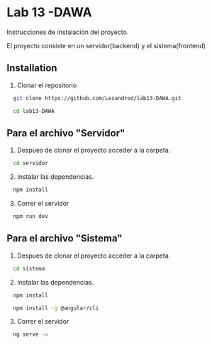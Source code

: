 
# Lab 13 -DAWA

Instrucciones de instalación del proyecto.

El proyecto consiste en un servidor(backend) y el sistema(frontend)





## Installation

1. Clonar el repositorio 

```bash
  git clone https://github.com/Lesandrod/lab13-DAWA.git
```
```bash
  cd lab13-DAWA
```
## Para el archivo "Servidor" 
1. Despues de clonar el proyecto acceder a la carpeta.
```bash
  cd servidor
```
2. Instalar las dependencias.
```bash
  npm install
```
3. Correr el servidor
```bash
  npm run dev
```

## Para el archivo "Sistema"  
1. Despues de clonar el proyecto acceder a la carpeta.
```bash
  cd sistema
```
2. Instalar las dependencias.
```bash
  npm install
```
```bash
  npm install -g @angular/cli
```

3. Correr el servidor
```bash
  ng serve -o
```
